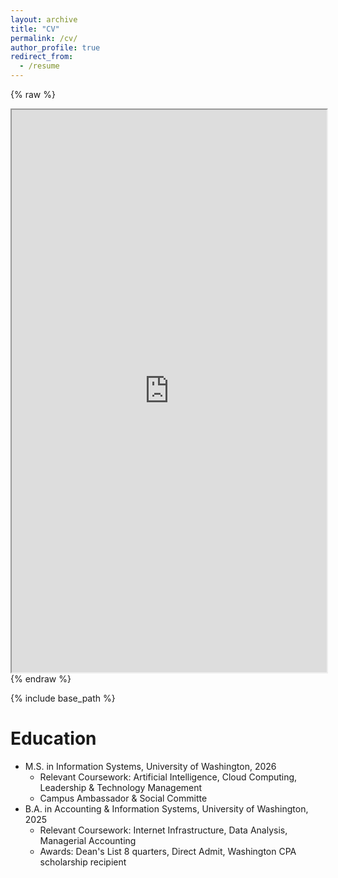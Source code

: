 ```yaml
---
layout: archive
title: "CV"
permalink: /cv/
author_profile: true
redirect_from:
  - /resume
---
```



{% raw %}
<iframe src="https://docs.google.com/document/d/1WaYV2AK85APOz-kjVIzmKjjR7GAT5z0Xd5s-iIjLI38/preview" width="100%" height="900px"></iframe>
{% endraw %}



{% include base_path %}

Education
======
* M.S. in Information Systems, University of Washington, 2026
   - Relevant Coursework: Artificial Intelligence, Cloud Computing, Leadership & Technology Management
   - Campus Ambassador & Social Committe
* B.A. in Accounting & Information Systems, University of Washington, 2025
   - Relevant Coursework: Internet Infrastructure, Data Analysis, Managerial Accounting
   - Awards: Dean's List 8 quarters, Direct Admit, Washington CPA scholarship recipient  
